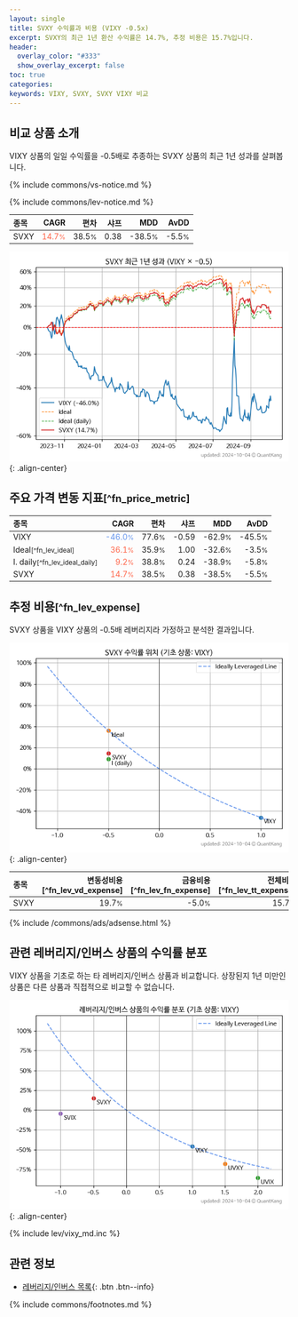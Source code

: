```yaml
---
layout: single
title: SVXY 수익률과 비용 (VIXY -0.5x)
excerpt: SVXY의 최근 1년 환산 수익률은 14.7%, 추정 비용은 15.7%입니다.
header:
  overlay_color: "#333"
  show_overlay_excerpt: false
toc: true
categories:
keywords: VIXY, SVXY, SVXY VIXY 비교
---
```


## 비교 상품 소개


VIXY 상품의 일일 수익률을 -0.5배로 추종하는 SVXY 상품의 최근 1년 성과를 살펴봅니다.





{% include commons/vs-notice.md %}

{% include commons/lev-notice.md %}

| **종목** | **CAGR** | **편차** | **샤프** | **MDD** | **AvDD** |
| :------------ | ------: | -----------: | -------: | ------: | -------: |
| SVXY | <span style="color: tomato">14.7<small>%</small></span> | 38.5<small>%</small> | 0.38 | -38.5<small>%</small> | -5.5<small>%</small> |

<!-- more -->


![SVXY](/lev/images/svxy.png){: .align-center}


## 주요 가격 변동 지표<small>[^fn_price_metric]</small>


| **종목** | **CAGR** | **편차** | **샤프** | **MDD** | **AvDD** |
| :------------ | ------: | -----------: | -------: | ------: | -------: |
| VIXY | <span style="color: cornflowerblue">-46.0<small>%</small></span> | 77.6<small>%</small> | -0.59 | -62.9<small>%</small> | -45.5<small>%</small> |
| Ideal<small>[^fn_lev_ideal]</small> | <span style="color: tomato">36.1<small>%</small></span> | 35.9<small>%</small> | 1.00 | -32.6<small>%</small> | -3.5<small>%</small> |
| I. daily<small>[^fn_lev_ideal_daily]</small> | <span style="color: tomato">9.2<small>%</small></span> | 38.8<small>%</small> | 0.24 | -38.9<small>%</small> | -5.8<small>%</small> |
| SVXY | <span style="color: tomato">14.7<small>%</small></span> | 38.5<small>%</small> | 0.38 | -38.5<small>%</small> | -5.5<small>%</small> |


## 추정 비용<small>[^fn_lev_expense]</small><a id="expense"></a>

SVXY 상품을 VIXY 상품의 -0.5배 레버리지라 가정하고 분석한 결과입니다.

![SVXY](/lev/images/svxy_ideal.png){: .align-center}

| **종목** | **변동성비용**[^fn_lev_vd_expense] | **금융비용**[^fn_lev_fn_expense] | **전체비용**[^fn_lev_tt_expense] |
| :------------ | ------: | -----------: | -------: |
| SVXY | 19.7<small>%</small> | -5.0<small>%</small> | 15.7<small>%</small> |

{% include /commons/ads/adsense.html %}



## 관련 레버리지/인버스 상품의 수익률 분포

VIXY 상품을 기초로 하는 타 레버리지/인버스 상품과 비교합니다. 상장된지 1년 미만인 상품은 다른 상품과 직접적으로 비교할 수 없습니다.

![VIXY](/lev/images/vixy_ideal.png){: .align-center}

{% include lev/vixy_md.inc %}


## 관련 정보

- [레버리지/인버스 목록](/lev/){: .btn .btn--info}

{% include commons/footnotes.md %}